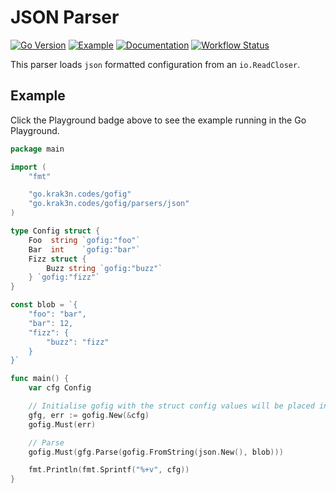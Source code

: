 # JSON Parser

[![Go Version][goversion-image]][goversion-url]
[![Example][playground-image]][playground-url]
[![Documentation][doc-image]][doc-url]
[![Workflow Status][workflow-image]][workflow-url]

This parser loads `json` formatted configuration from an `io.ReadCloser`.

## Example

Click the Playground badge above to see the example running in the Go Playground.

``` go
package main

import (
	"fmt"

	"go.krak3n.codes/gofig"
	"go.krak3n.codes/gofig/parsers/json"
)

type Config struct {
	Foo  string `gofig:"foo"`
	Bar  int    `gofig:"bar"`
	Fizz struct {
		Buzz string `gofig:"buzz"`
	} `gofig:"fizz"`
}

const blob = `{
	"foo": "bar",
	"bar": 12,
	"fizz": {
		"buzz": "fizz"
	}
}`

func main() {
	var cfg Config

	// Initialise gofig with the struct config values will be placed into
	gfg, err := gofig.New(&cfg)
	gofig.Must(err)

	// Parse
	gofig.Must(gfg.Parse(gofig.FromString(json.New(), blob)))

	fmt.Println(fmt.Sprintf("%+v", cfg))
}
```

[workflow-image]: https://img.shields.io/github/workflow/status/krak3n/gofig/JSON%20Parser?style=flat&logo=github&logoColor=white&label=Workflow
[workflow-url]: https://github.com/krak3n/gofig/actions?query=workflow%3A%22JSON+Parser%22
[goversion-image]: https://img.shields.io/badge/Go-1.13+-00ADD8.svg?style=flat&logo=go&logoColor=white
[goversion-url]: https://golang.org/
[playground-image]: https://img.shields.io/badge/Example-play.golang.org-00ADD8.svg?style=flat&logo=go&logoColor=white
[playground-url]: https://play.golang.org/p/-mTOIxdWRKU
[doc-image]: https://img.shields.io/badge/Documentation-pkg.go.dev-00ADD8.svg?style=flat&logo=go&logoColor=white
[doc-url]: https://pkg.go.dev/go.krak3n.codes/gofig/parsers/json
